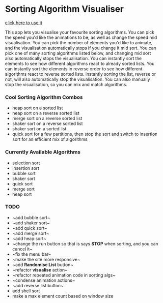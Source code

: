 # Sorting Algorithm Visualiser

<a href="https://joshuasearle.github.io/sorting-algorithm-visualiser/" target="_blank">click here to use it</a>

This app lets you visualise your favourite sorting algorithms.
You can pick the speed you'd like the animations to be, as well as change the speed mid visualisation.
You can pick the number of elements you'd like to animate, and the visualisation automatically stops if you change it mid sort.
You can pick one of many sorting algorithms listed below, and changing mid sort also automatically stops the visualisation.
You can instantly sort the elements to see how different algorithms react to already sorted lists.
You can instantly sort the elements in reverse order to see how different algorithms react to reverse sorted lists.
Instantly sorting the list, reverse or not, will also automatically stop the visualisation.
You can also manually stop the visualisation, so you can mix and match algorithms.

### Cool Sorting Algorithm Combos

- heap sort on a sorted list
- heap sort on a reverse sorted list
- merge sort on a reverse sorted list
- shaker sort on a reverse sorted list
- shaker sort on a sorted list
- quick sort for a few partitions, then stop the sort and switch to insertion sort for an efficient mix of algorithms

### Currently Available Algorithms

- selection sort
- insertion sort
- bubble sort
- shaker sort
- quick sort
- merge sort
- heap sort

### TODO

- ~add bubble sort~
- ~add shaker sort~
- ~add quick sort~
- ~add merge sort~
- ~add heap sort~
- ~change the run button so that is says **STOP** when sorting, and you can cancel it~
- ~fix the menu bar~
- ~make the site more responsive~
- ~add **Randomise List** button~
- ~refactor **visualise** action~
- ~refactor repeated animation code in sorting algs~
- ~condense animation actions~
- ~add reverse list button~
- add shell sort
- make a max element count based on window size
